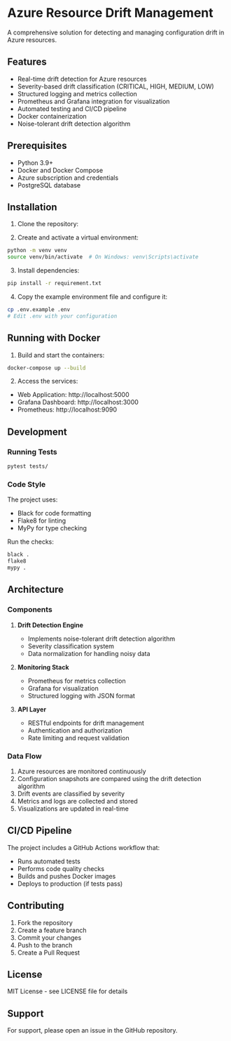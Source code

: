 # Azure Resource Drift Management

A comprehensive solution for detecting and managing configuration drift in Azure resources.

## Features

- Real-time drift detection for Azure resources
- Severity-based drift classification (CRITICAL, HIGH, MEDIUM, LOW)
- Structured logging and metrics collection
- Prometheus and Grafana integration for visualization
- Automated testing and CI/CD pipeline
- Docker containerization
- Noise-tolerant drift detection algorithm

## Prerequisites

- Python 3.9+
- Docker and Docker Compose
- Azure subscription and credentials
- PostgreSQL database

## Installation

1. Clone the repository:


2. Create and activate a virtual environment:

```bash
python -m venv venv
source venv/bin/activate  # On Windows: venv\Scripts\activate
```

3. Install dependencies:

```bash
pip install -r requirement.txt
```

4. Copy the example environment file and configure it:

```bash
cp .env.example .env
# Edit .env with your configuration
```

## Running with Docker

1. Build and start the containers:

```bash
docker-compose up --build
```

2. Access the services:

- Web Application: http://localhost:5000
- Grafana Dashboard: http://localhost:3000
- Prometheus: http://localhost:9090

## Development

### Running Tests

```bash
pytest tests/
```

### Code Style

The project uses:

- Black for code formatting
- Flake8 for linting
- MyPy for type checking

Run the checks:

```bash
black .
flake8
mypy .
```

## Architecture

### Components

1. **Drift Detection Engine**

   - Implements noise-tolerant drift detection algorithm
   - Severity classification system
   - Data normalization for handling noisy data

2. **Monitoring Stack**

   - Prometheus for metrics collection
   - Grafana for visualization
   - Structured logging with JSON format

3. **API Layer**
   - RESTful endpoints for drift management
   - Authentication and authorization
   - Rate limiting and request validation

### Data Flow

1. Azure resources are monitored continuously
2. Configuration snapshots are compared using the drift detection algorithm
3. Drift events are classified by severity
4. Metrics and logs are collected and stored
5. Visualizations are updated in real-time

## CI/CD Pipeline

The project includes a GitHub Actions workflow that:

- Runs automated tests
- Performs code quality checks
- Builds and pushes Docker images
- Deploys to production (if tests pass)

## Contributing

1. Fork the repository
2. Create a feature branch
3. Commit your changes
4. Push to the branch
5. Create a Pull Request

## License

MIT License - see LICENSE file for details

## Support

For support, please open an issue in the GitHub repository.
